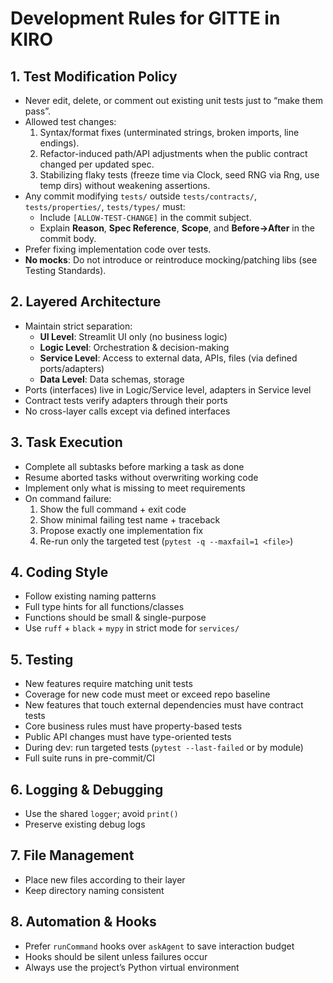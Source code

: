 # Development Rules for GITTE in KIRO

## 1. Test Modification Policy
- Never edit, delete, or comment out existing unit tests just to “make them pass”.
- Allowed test changes:
  1. Syntax/format fixes (unterminated strings, broken imports, line endings).
  2. Refactor-induced path/API adjustments when the public contract changed per updated spec.
  3. Stabilizing flaky tests (freeze time via Clock, seed RNG via Rng, use temp dirs) without weakening assertions.
- Any commit modifying `tests/` outside `tests/contracts/`, `tests/properties/`, `tests/types/` must:
  - Include `[ALLOW-TEST-CHANGE]` in the commit subject.
  - Explain **Reason**, **Spec Reference**, **Scope**, and **Before→After** in the commit body.
- Prefer fixing implementation code over tests.
- **No mocks**: Do not introduce or reintroduce mocking/patching libs (see Testing Standards).

## 2. Layered Architecture
- Maintain strict separation:
  - **UI Level**: Streamlit UI only (no business logic)
  - **Logic Level**: Orchestration & decision-making
  - **Service Level**: Access to external data, APIs, files (via defined ports/adapters)
  - **Data Level**: Data schemas, storage
- Ports (interfaces) live in Logic/Service level, adapters in Service level
- Contract tests verify adapters through their ports
- No cross-layer calls except via defined interfaces

## 3. Task Execution
- Complete all subtasks before marking a task as done
- Resume aborted tasks without overwriting working code
- Implement only what is missing to meet requirements
- On command failure:
  1. Show the full command + exit code
  2. Show minimal failing test name + traceback
  3. Propose exactly one implementation fix
  4. Re-run only the targeted test (`pytest -q --maxfail=1 <file>`)

## 4. Coding Style
- Follow existing naming patterns
- Full type hints for all functions/classes
- Functions should be small & single-purpose
- Use `ruff` + `black` + `mypy` in strict mode for `services/`

## 5. Testing
- New features require matching unit tests
- Coverage for new code must meet or exceed repo baseline
- New features that touch external dependencies must have contract tests
- Core business rules must have property-based tests
- Public API changes must have type-oriented tests
- During dev: run targeted tests (`pytest --last-failed` or by module)
- Full suite runs in pre-commit/CI

## 6. Logging & Debugging
- Use the shared `logger`; avoid `print()`
- Preserve existing debug logs

## 7. File Management
- Place new files according to their layer
- Keep directory naming consistent

## 8. Automation & Hooks
- Prefer `runCommand` hooks over `askAgent` to save interaction budget
- Hooks should be silent unless failures occur
- Always use the project’s Python virtual environment
